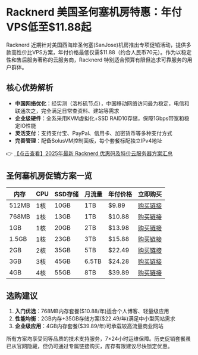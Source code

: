 # Racknerd 美国圣何塞机房特惠：年付VPS低至$11.88起

Racknerd 近期针对美国西海岸圣何塞(SanJose)机房推出专项促销活动，提供多款高性价比VPS方案，年付价格最低仅需$11.88（约合人民币70元）。作为以稳定性和售后服务著称的云服务商，Racknerd 特别适合预算有限但追求可靠服务的用户群体。

## 核心优势解析

- **中国网络优化**：经实测（洛杉矶节点），中国移动网络访问最为稳定，电信和联通次之，完全满足日常查资料、建站等需求
- **企业级硬件**：全系采用KVM虚拟化+SSD RAID10存储，保障1Gbps带宽和稳定IO性能
- **灵活支付**：支持支付宝、PayPal、信用卡、加密货币等多种支付方式
- **完善管理**：配备SolusVM控制面板，每个套餐标配独立IPv4地址

👉 [【点击查看】2025年最新 Racknerd 优惠码及特价云服务器方案汇总](https://bit.ly/Rack_Nerd)

## 圣何塞机房促销方案一览

| 内存   | CPU  | SSD存储 | 月流量   | 年付价格   | 立即购买               |
|--------|------|--------|----------|------------|------------------------|
| 512MB  | 1核  | 10GB   | 1TB      | $9.89      | [购买链接](https://bit.ly/Rack_Nerd) |
| 768MB  | 1核  | 13GB   | 1TB      | $10.88     | [购买链接](https://bit.ly/Rack_Nerd) |
| 1GB    | 1核  | 20GB   | 2TB      | $13.98     | [购买链接](https://bit.ly/Rack_Nerd) |
| 1.5GB  | 1核  | 23GB   | 3TB      | $15.88     | [购买链接](https://bit.ly/Rack_Nerd) |
| 2GB    | 2核  | 35GB   | 5TB      | $22.49     | [购买链接](https://bit.ly/Rack_Nerd) |
| 3GB    | 3核  | 45GB   | 6.5TB    | $24.28     | [购买链接](https://bit.ly/Rack_Nerd) |
| 4GB    | 4核  | 55GB   | 8TB      | $39.89     | [购买链接](https://bit.ly/Rack_Nerd) |

## 选购建议

1. **入门优选**：768MB内存套餐($10.88/年)适合个人博客、轻量级应用
2. **性能均衡**：2GB内存+35GB存储方案($22.49/年)满足中小型网站需求
3. **企业级应用**：4GB内存套餐($39.89/年)可承载较高流量商业网站

所有方案均享受同等品质的技术支持服务，7×24小时运维保障。历史促销套餐虽已从官网隐藏，但仍可通过专属链接购买，库存有限建议尽快锁定优惠。